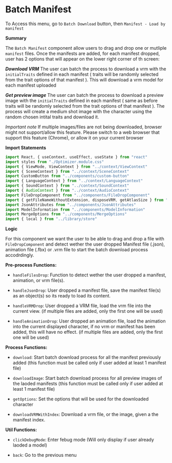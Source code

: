 # Batch Manifest

To Access this menu, go to `Batch Download` button, then `Manifest - Load by manifest`

**Summary**

The `Batch Manifest` component allow users to drag and drop one or mutliple `manifest` files.
Once the manifests are added, for each manifest dropped, user has 2 options that will appear on the lower right corner of th screen:

***Download VRM***
The user can batch the process to download a vrm with the `initialTraits` defined in each manifest ( traits will be randomly selected from the trait options of that manifest ). This will download a vrm model for each manifest uploaded

***Get preview image***
The user can batch the process to download a preview image with the `initialTraits` defined in each manifest ( same as before traits will be randomly selected from the trait options of that manifest ). The process will create a medium shot image with the character using the random chosen intital traits and download it.

*Important note* 
If multiple images/files are not being downloaded, browser might not support/allow this feature. Please switch to a web browser that support this feature (Chrome), or allow it on your current browser

**Import Statements**

```jsx
import React, { useContext, useEffect, useState } from "react"
import styles from "./Optimizer.module.css"
import { ViewMode, ViewContext } from "../context/ViewContext"
import { SceneContext } from "../context/SceneContext"
import CustomButton from "../components/custom-button"
import { LanguageContext } from "../context/LanguageContext"
import { SoundContext } from "../context/SoundContext"
import { AudioContext } from "../context/AudioContext"
import FileDropComponent from "../components/FileDropComponent"
import { getFileNameWithoutExtension, disposeVRM, getAtlasSize } from "../library/utils"
import JsonAttributes from "../components/JsonAttributes"
import ModelInformation from "../components/ModelInformation"
import MergeOptions from "../components/MergeOptions"
import { local } from "../library/store"
```

**Logic**

For this component we want the user to be able to drag and drop a file with `FileDropComponent` and detect wether the user dropped Manifest file (.json), animation file (.fbx) or .vrm file to start the batch download process accodrdingly.

**Pre-process Functions:**

- `handleFilesDrop`: Function to detect wether the user dropped a manifest, animation, or vrm file(s).

- `handleJsonDrop`: User dropped a manifest file, save the manifest file(s) as an object(s) so its ready to load its content.

- `handleVRMDrop`: User dropped a VRM file, load the vrm file into the current view. (if multiple files are added, only the first one will be used)

- `handleAnimationDrop`: User dropped an animation file, load the animation into the current displayed character, if no vrm or manifest has been added, this will have no effect. (if multiple files are added, only the first one will be used)


**Process Functions:**

- `download`: Start batch download process for all the manifest previously added (this function must be called only if user added at least 1 manifest file)

- `downloadImage`: Start batch download process for all preview images of the laoded manifests (this function must be called only if user added at least 1 manifest file)

- `getOptions`: Set the options that will be used for the downloaded character

- `downloadVRMWithIndex`: Download a vrm file, or the image, given a the manifest index.


**Util Functions:**

- `clickDebugMode`: Enter febug mode (Will only display if user already laoded a model)

- `back`: Go to the previous menu 
